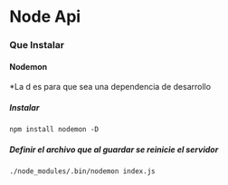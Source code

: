 # Node Api

### Que Instalar
#### Nodemon
*La d es para que sea una dependencia de desarrollo
##### Instalar
```
npm install nodemon -D
```
##### Definir el archivo que al guardar se reinicie el servidor
```
./node_modules/.bin/nodemon index.js
```